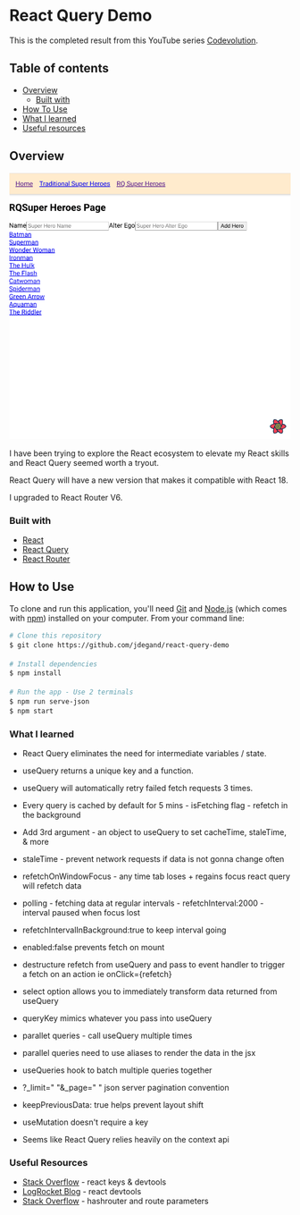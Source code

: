 # React Query Demo

This is the completed result from this YouTube series  [Codevolution](https://www.youtube.com/watch?v=VtWkSCZX0Ec&list=PLC3y8-rFHvwjTELCrPrcZlo6blLBUspd2&index=1).

## Table of contents

- [Overview](#overview)
    - [Built with](#built-with)
- [How To Use](#how-to-use)
- [What I learned](#what-i-learned)
- [Useful resources](#useful-resources)

## Overview

![](react-query-demo.png)

I have been trying to explore the React ecosystem to elevate my React skills and React Query seemed worth a tryout. 

React Query will have a new version that makes it compatible with React 18.  

I upgraded to React Router V6.  

### Built with

- [React](https://reactjs.org/)
- [React Query](https://react-query.tanstack.com/)
- [React Router](https://reactrouter.com/docs/en/v6)

## How to Use

To clone and run this application, you'll need [Git](https://git-scm.com) and [Node.js](https://nodejs.org/en/download/) (which comes with [npm](http://npmjs.com)) installed on your computer. From your command line:

```bash
# Clone this repository
$ git clone https://github.com/jdegand/react-query-demo

# Install dependencies
$ npm install

# Run the app - Use 2 terminals 
$ npm run serve-json 
$ npm start
```

### What I learned

- React Query eliminates the need for intermediate variables / state.  
- useQuery returns a unique key and a function.  
- useQuery will automatically retry failed fetch requests 3 times.  
- Every query is cached by default for 5 mins - isFetching flag - refetch in the background
- Add 3rd argument - an object to useQuery to set cacheTime, staleTime, & more
- staleTime - prevent network requests if data is not gonna change often
- refetchOnWindowFocus - any time tab loses + regains focus react query will refetch data
- polling - fetching data at regular intervals - refetchInterval:2000 - interval paused when focus lost
- refetchIntervalInBackground:true to keep interval going
- enabled:false prevents fetch on mount
- destructure refetch from useQuery and pass to event handler to trigger a fetch on an action ie onClick={refetch} 
- select option allows you to immediately transform data returned from useQuery
- queryKey mimics whatever you pass into useQuery
- parallet queries - call useQuery multiple times
- parallel queries need to use aliases to render the data in the jsx
- useQueries hook to batch multiple queries together
- ?_limit="&nbsp;"&_page="&nbsp;" json server pagination convention
- keepPreviousData: true helps prevent layout shift
- useMutation doesn't require a key

- Seems like React Query relies heavily on the context api

### Useful Resources

- [Stack Overflow](https://stackoverflow.com/questions/65552907/unable-to-see-key-value-in-react-or-chrome-devtools) - react keys & devtools
- [LogRocket Blog](https://blog.logrocket.com/react-devtools-5-things-you-didnt-know-you-could-do/) - react devtools
- [Stack Overflow](https://stackoverflow.com/questions/59312961/how-to-use-react-hashrouter-for-route-parameters) - hashrouter and route parameters